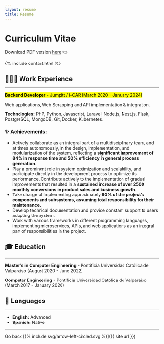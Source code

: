 ```yaml
---
layout: resume
title: Resume
---
```


# Curriculum Vitae

Download PDF version [here](../assets/files/resume-latest.pdf) 👈

{% include contact.html %}

## 🧑🏽‍💻 Work Experience

---

<mark><strong>Backend Developer</strong> - Jumpitt / i-CAR (March 2020 - January 2024)</mark>

Web applications, Web Scrapping and API implementation & integration.

<strong>Technologies:</strong> PHP, Python, Javascript, Laravel, Node.js, Nest.js, Flask, PostgreSQL, MongoDB, Git, Docker, Kubernetes.

### ✨ Achievements:

* Actively collaborate as an integral part of a multidisciplinary team, and at times autonomously, in the design, implementation, and modularization of the system, reflecting a <strong>significant improvement of 84% in response time and 50% efficiency in general process generation</strong>.
* Play a prominent role in system optimization and scalability, and participate directly in the development process to optimize its performance. Contribute actively to the implementation of gradual improvements that resulted in a <strong>sustained increase of over 2500 monthly conversions in product sales and business growth</strong>.
* Take charge of implementing approximately <strong>80% of the project's components and subsystems, assuming total responsibility for their maintenance.</strong>
* Develop technical documentation and provide constant support to users adopting the system.
* Work with various frameworks in different programming languages, implementing microservices, APIs, and web applications as an integral part of responsibilities in the project.


## 🎓 Education

---

<strong>Master's in Computer Engineering</strong> - Pontificia Universidad Católica de Valparaíso (August 2020 - June 2022)

<strong>Computer Engineering</strong> - Pontificia Universidad Católica de Valparaíso (March 2017 - January 2020)


## 💬 Languages

---

* <strong>English:</strong> Advanced
* <strong>Spanish:</strong> Native

* * *

Go back [{% include svg/arrow-left-circled.svg %}]({{ site.url }})